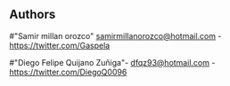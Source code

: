 ## Authors
#"Samir millan orozco"  <samirmillanorozco@hotmail.com> - https://twitter.com/Gaspela

#"Diego Felipe Quijano Zuñiga"- <dfqz93@hotmail.com> - https://twitter.com/DiegoQ0096
